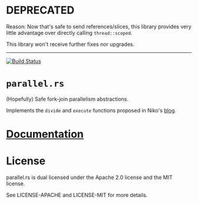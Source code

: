 # DEPRECATED

Reason: Now that's safe to send references/slices, this library provides very
little advantage over directly calling `thread::scoped`.

This library won't receive further fixes nor upgrades.

---

[![Build Status][status]](https://travis-ci.org/japaric/parallel.rs)

# `parallel.rs`

(Hopefully) Safe fork-join parallelism abstractions.

Implements the `divide` and `execute` functions proposed in Niko's
[blog][blog].

# [Documentation][docs]

# License

parallel.rs is dual licensed under the Apache 2.0 license and the MIT license.

See LICENSE-APACHE and LICENSE-MIT for more details.

[blog]: http://smallcultfollowing.com/babysteps/blog/2013/06/11/data-parallelism-in-rust
[docs]: http://japaric.github.io/parallel.rs/parallel/
[status]: https://travis-ci.org/japaric/parallel.rs.svg?branch=master
